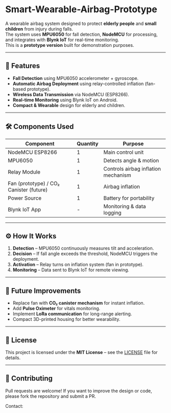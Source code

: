 # Smart-Wearable-Airbag-Prototype

A wearable airbag system designed to protect **elderly people** and **small children** from injury during falls.  
The system uses **MPU6050** for fall detection, **NodeMCU** for processing, and integrates with **Blynk IoT** for real-time monitoring.  
This is a **prototype version** built for demonstration purposes.

---

## 📌 Features
- **Fall Detection** using MPU6050 accelerometer + gyroscope.
- **Automatic Airbag Deployment** using relay-controlled inflation (fan-based prototype).
- **Wireless Data Transmission** via NodeMCU (ESP8266).
- **Real-time Monitoring** using Blynk IoT on Android.
- **Compact & Wearable** design for elderly and children.

---

## 🛠 Components Used
| Component | Quantity | Purpose |
|-----------|----------|---------|
| NodeMCU ESP8266 | 1 | Main control unit |
| MPU6050 | 1 | Detects angle & motion |
| Relay Module | 1 | Controls airbag inflation mechanism |
| Fan (prototype) / CO₂ Canister (future) | 1 | Airbag inflation |
| Power Source | 1 | Battery for portability |
| Blynk IoT App | - | Monitoring & data logging |

---
## ⚙ How It Works
1. **Detection** – MPU6050 continuously measures tilt and acceleration.
2. **Decision** – If fall angle exceeds the threshold, NodeMCU triggers the deployment.
3. **Activation** – Relay turns on inflation system (fan in prototype).
4. **Monitoring** – Data sent to Blynk IoT for remote viewing.

---

## 🚀 Future Improvements
- Replace fan with **CO₂ canister mechanism** for instant inflation.
- Add **Pulse Oximeter** for vitals monitoring.
- Implement **LoRa communication** for long-range alerting.
- Compact 3D-printed housing for better wearability.

---

## 📄 License
This project is licensed under the **MIT License** – see the [LICENSE](LICENSE) file for details.

---

## 🤝 Contributing
Pull requests are welcome! If you want to improve the design or code,  
please fork the repository and submit a PR.

Contact: 
